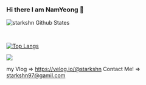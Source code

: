 ### Hi there I am NamYeong 👋

![starkshn Github States](https://github-readme-stats.vercel.app/api?username=starkshn&show_icons=true&title_color=fff&icon_color=79ff97&text_color=9f9f9f&bg_color=151515)

<br />

[![Top Langs](https://github-readme-stats.vercel.app/api/top-langs/?username=starkshn&layout=compact)](https://github.com/sochubert/github-readme-stats)

<a href="https://simpleicons.org/" target="_blank"><img src="https://img.shields.io/badge/000000?style=flat-square&logo=Unity&logoColor=Yellow"/></a>

my Vlog => https://velog.io/@starkshn
Contact Me! => starkshn97@gamil.com
<!--
**starkshn/starkshn** is a ✨ _special_ ✨ repository because its `README.md` (this file) appears on your GitHub profile.

Here are some ideas to get you started:

- 🔭 I’m currently working on ...
- 🌱 I’m currently learning ...
- 👯 I’m looking to collaborate on ...
- 🤔 I’m looking for help with ...
- 💬 Ask me about ...
- 📫 How to reach me: ...
- 😄 Pronouns: ...
- ⚡ Fun fact: ...
-->
